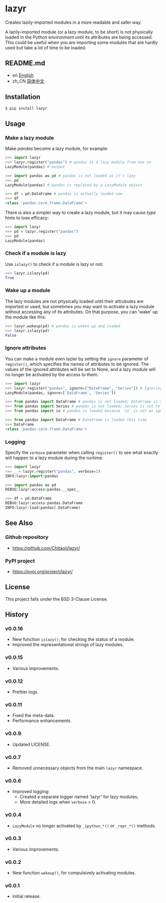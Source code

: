 # lazyr
Creates lazily-imported modules in a more readable and safer way.

A lazily-imported module (or a lazy module, to be short) is not physically loaded in the Python environment until its attributes are being accessed. This could be useful when you are importing some modules that are hardly used but take a lot of time to be loaded.

## README.md

* en [English](README.md)
* zh_CN [简体中文](README.zh_CN.md)

## Installation

```sh
$ pip install lazyr
```

## Usage
### Make a lazy module
Make *pandas* become a lazy module, for example:

```py
>>> import lazyr
>>> lazyr.register("pandas") # pandas is a lazy module from now on
LazyModule(pandas) # output

>>> import pandas as pd # pandas is not loaded as it's lazy
>>> pd
LazyModule(pandas) # pandas is replaced by a LazyModule object

>>> df = pd.DataFrame # pandas is actually loaded now
>>> df
<class 'pandas.core.frame.DataFrame'>
```

There is also a simpler way to create a lazy module, but it may cause *type hints* to lose efficacy:

```py
>>> import lazyr
>>> pd = lazyr.register("pandas")
>>> pd
LazyModule(pandas)
```

### Check if a module is lazy

Use `islazy()` to check if a module is lazy or not:

```py
>>> lazyr.islazy(pd)
True
```

### Wake up a module

The lazy modules are not physically loaded until their attrubutes are imported or used, but sometimes you may want to activate a lazy module without accessing any of its attributes. On that purpose, you can 'wake' up the module like this:

```py
>>> lazyr.wakeup(pd) # pandas is woken up and loaded
>>> lazyr.islazy(pd)
False
```

### Ignore attributes

You can make a module even lazier by setting the `ignore` parameter of `register()`, which specifies the names of attributes to be ignored. The values of the ignored attributes will be set to None, and a lazy module will no longer be activated by the access to them.

```py
>>> import lazyr
>>> lazyr.register("pandas", ignore=["DataFrame", "Series"]) # Ignoring DataFrame and Series
LazyModule(pandas, ignore=['DataFrame', 'Series'])

>>> from pandas import DataFrame # pandas is not loaded; DataFrame is set to None
>>> from pandas import Series # pandas is not loaded; Series is set to None
>>> from pandas import io # pandas is loaded because 'io' is not an ignored attribute

>>> from pandas import DataFrame # DataFrame is loaded this time 
>>> DataFrame
<class 'pandas.core.frame.DataFrame'>
```

### Logging

Specify the `verbose` parameter when calling `register()` to see what exactly will happen to a lazy module during the runtime:

```py
>>> import lazyr
>>> _ = lazyr.register("pandas", verbose=2)
INFO:lazyr:import:pandas

>>> import pandas as pd
DEBUG:lazyr:access:pandas.__spec__

>>> df = pd.DataFrame
DEBUG:lazyr:access:pandas.DataFrame
INFO:lazyr:load:pandas(.DataFrame)
```

## See Also
### Github repository
* https://github.com/Chitaoji/lazyr/

### PyPI project
* https://pypi.org/project/lazyr/

## License
This project falls under the BSD 3-Clause License.

## History

### v0.0.16
* New function `islazy()`, for checking the status of a module.
* Improved the representational strings of lazy modules.

### v0.0.15
* Various improvements.

### v0.0.12
* Prettier logs.

### v0.0.11
* Fixed the meta-data.
* Performance enhancements.

### v0.0.9
* Updated LICENSE.

### v0.0.7
* Removed unnecessary objects from the main `lazyr` namespace.

### v0.0.6
* Improved logging:
    * Created a separate logger named 'lazyr' for lazy modules;
    * More detailed logs when `verbose` > 0.

### v0.0.4
* `LazyModule` no longer activated by `_ipython_*()` or `_repr_*()` methods.

### v0.0.3
* Various improvements.

### v0.0.2
* New function `wakeup()`, for compulsively activating modules.

### v0.0.1
* Initial release.